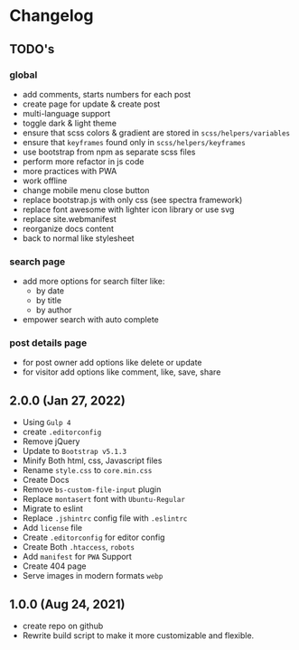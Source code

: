 # Changelog

## TODO's

### global

- add comments, starts numbers for each post
- create page for update & create post
- multi-language support
- toggle dark & light theme
- ensure that scss colors & gradient are stored in `scss/helpers/variables`
- ensure that `keyframes` found only in `scss/helpers/keyframes`
- use bootstrap from npm as separate scss files
- perform more refactor in js code
- more practices with PWA
- work offline
- change mobile menu close button
- replace bootstrap.js with only css (see spectra framework)
- replace font awesome with lighter icon library or use svg
- replace site.webmanifest
- reorganize docs content
- back to normal like stylesheet

### search page

- add more options for search filter like:
  - by date
  - by title
  - by author
- empower search with auto complete

### post details page

- for post owner add options like delete or update
- for visitor add options like comment, like, save, share

## 2.0.0 (Jan 27, 2022)

- Using `Gulp 4`
- create `.editorconfig`
- Remove jQuery
- Update to `Bootstrap v5.1.3`
- Minify Both html, css, Javascript files
- Rename `style.css` to `core.min.css`
- Create Docs
- Remove `bs-custom-file-input` plugin
- Replace `montasert` font with `Ubuntu-Regular`
- Migrate to eslint
- Replace `.jshintrc` config file with `.eslintrc`
- Add `license` file
- Create `.editorconfig` for editor config
- Create  Both `.htaccess`, `robots`
- Add `manifest` for `PWA` Support
- Create 404 page
- Serve images in modern formats `webp`

## 1.0.0 (Aug 24, 2021)

- create repo on github
- Rewrite build script to make it more customizable and flexible.
